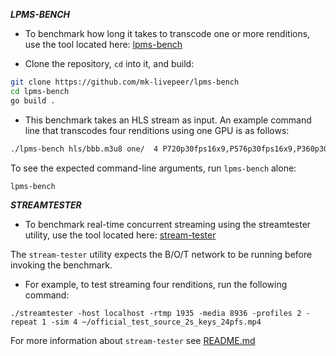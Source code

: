 ***LPMS-BENCH***

* To benchmark how long it takes to transcode one or more renditions, use the tool located here: [lpms-bench](https://github.com/mk-livepeer/lpms-bench)

* Clone the repository, `cd` into it, and build:

```bash
git clone https://github.com/mk-livepeer/lpms-bench
cd lpms-bench
go build .
```

* This benchmark takes an HLS stream as input.  An example command line that transcodes four renditions using one GPU is as follows:

```bash
./lpms-bench hls/bbb.m3u8 one/  4 P720p30fps16x9,P576p30fps16x9,P360p30fps16x9,P240p30fps16x9 nv 0
```

To see the expected command-line arguments, run `lpms-bench` alone:

```bash
lpms-bench
```

***STREAMTESTER***

* To benchmark real-time concurrent streaming using the streamtester utility, use the tool located here: [stream-tester](https://github.com/livepeer/stream-tester)

The `stream-tester` utility expects the B/O/T network to be running before invoking the benchmark.

* For example, to test streaming four renditions, run the following command:

```
./streamtester -host localhost -rtmp 1935 -media 8936 -profiles 2 -repeat 1 -sim 4 ~/official_test_source_2s_keys_24pfs.mp4
```

For more information about `stream-tester` see [README.md](https://github.com/livepeer/stream-tester/blob/master/README.md)
